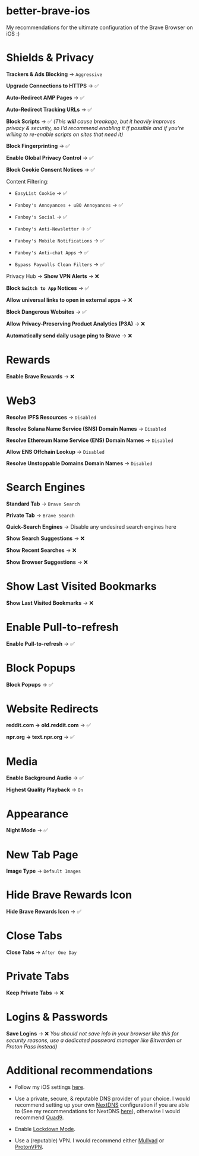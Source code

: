 # better-brave-ios

My recommendations for the ultimate configuration of the Brave Browser on iOS :)

# Shields & Privacy

**Trackers & Ads Blocking** -> `Aggressive`

**Upgrade Connections to HTTPS** -> ✅

**Auto-Redirect AMP Pages** -> ✅

**Auto-Redirect Tracking URLs** -> ✅

**Block Scripts** -> ✅ *(This **will** cause breakage, but it heavily improves privacy & security, so I'd recommend enabling it if possible and if you're willing to re-enable scripts on sites that need it)*

**Block Fingerprinting** -> ✅

**Enable Global Privacy Control** -> ✅

**Block Cookie Consent Notices** -> ✅

Content Filtering:

* `EasyList Cookie` -> ✅

* `Fanboy's Annoyances + uBO Annoyances` -> ✅

* `Fanboy's Social` -> ✅

* `Fanboy's Anti-Newsletter` -> ✅

* `Fanboy's Mobile Notifications` -> ✅

* `Fanboy's Anti-chat Apps` -> ✅

* `Bypass Paywalls Clean Filters` -> ✅


Privacy Hub -> **Show VPN Alerts** -> ❌

**Block `Switch to App` Notices** -> ✅

**Allow universal links to open in external apps** -> ❌

**Block Dangerous Websites** -> ✅

**Allow Privacy-Preserving Product Analytics (P3A)** -> ❌

**Automatically send daily usage ping to Brave** -> ❌

# Rewards

**Enable Brave Rewards** -> ❌

# Web3

**Resolve IPFS Resources** -> `Disabled`

**Resolve Solana Name Service (SNS) Domain Names** -> `Disabled`

**Resolve Ethereum Name Service (ENS) Domain Names** -> `Disabled`

**Allow ENS Offchain Lookup** -> `Disabled`

**Resolve Unstoppable Domains Domain Names** -> `Disabled`

# Search Engines

**Standard Tab** -> `Brave Search`

**Private Tab** -> `Brave Search`

**Quick-Search Engines** -> Disable any undesired search engines here

**Show Search Suggestions** -> ❌

**Show Recent Searches** -> ❌

**Show Browser Suggestions** -> ❌

# Show Last Visited Bookmarks

**Show Last Visited Bookmarks** -> ❌

# Enable Pull-to-refresh

**Enable Pull-to-refresh** -> ✅

# Block Popups

**Block Popups** -> ✅

# Website Redirects

**reddit.com -> old.reddit.com** -> ✅

**npr.org -> text.npr.org** -> ✅

# Media

**Enable Background Audio** -> ✅

**Highest Quality Playback** -> `On`

# Appearance

**Night Mode** -> ✅

# New Tab Page

**Image Type** -> `Default Images`

# Hide Brave Rewards Icon

**Hide Brave Rewards Icon** -> ✅

# Close Tabs

**Close Tabs** -> `After One Day`

# Private Tabs

**Keep Private Tabs** -> ❌

# Logins & Passwords

**Save Logins** -> ❌ *You should not save info in your browser like this for security reasons, use a dedicated password manager like Bitwarden or Proton Pass instead)*

# Additional recommendations

* Follow my iOS settings [here](https://codeberg.org/Magnesium1062/ios-settings).

* Use a private, secure, & reputable DNS provider of your choice. I would recommend setting up your own [NextDNS](https://nextdns.io/) configuration if you are able to (See my recommendations for NextDNS [here](https://codeberg.org/Magnesium1062/nextdns-settings)), otherwise I would recommend [Quad9](https://quad9.net/).

* Enable [Lockdown Mode](https://support.apple.com/105120).

* Use a (reputable) VPN. I would recommend either [Mullvad](https://mullvad.net/) or [ProtonVPN](https://protonvpn.com/).